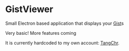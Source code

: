 # GistViewer

Small Electron based application that displays your [Gist](https://gist.github.com)s

Very basic! More features coming

It is currently hardcoded to my own account: [TangChr](https://gist.github.com/TangChr).
